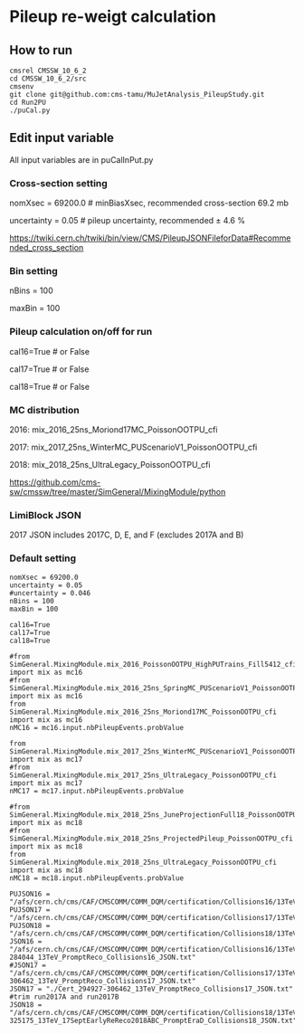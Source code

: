 # Pileup re-weigt calculation
## How to run
```
cmsrel CMSSW_10_6_2
cd CMSSW_10_6_2/src
cmsenv
git clone git@github.com:cms-tamu/MuJetAnalysis_PileupStudy.git
cd Run2PU
./puCal.py
```
## Edit input variable
All input variables are in puCalInPut.py
### Cross-section setting
nomXsec = 69200.0 # minBiasXsec, recommended cross-section 69.2 mb

uncertainty = 0.05 # pileup uncertainty, recommended &plusmn; 4.6 %

https://twiki.cern.ch/twiki/bin/view/CMS/PileupJSONFileforData#Recommended_cross_section

### Bin setting
nBins = 100 

maxBin = 100

### Pileup calculation on/off for run
cal16=True # or False

cal17=True # or False

cal18=True # or False

### MC distribution
2016: mix_2016_25ns_Moriond17MC_PoissonOOTPU_cfi

2017: mix_2017_25ns_WinterMC_PUScenarioV1_PoissonOOTPU_cfi

2018: mix_2018_25ns_UltraLegacy_PoissonOOTPU_cfi

https://github.com/cms-sw/cmssw/tree/master/SimGeneral/MixingModule/python

### LimiBlock JSON
2017 JSON includes 2017C, D, E, and F (excludes 2017A and B)

### Default setting
```
nomXsec = 69200.0
uncertainty = 0.05
#uncertainty = 0.046
nBins = 100
maxBin = 100

cal16=True
cal17=True
cal18=True

#from SimGeneral.MixingModule.mix_2016_PoissonOOTPU_HighPUTrains_Fill5412_cfi import mix as mc16
#from SimGeneral.MixingModule.mix_2016_25ns_SpringMC_PUScenarioV1_PoissonOOTPU_cfi import mix as mc16
from SimGeneral.MixingModule.mix_2016_25ns_Moriond17MC_PoissonOOTPU_cfi import mix as mc16
nMC16 = mc16.input.nbPileupEvents.probValue

from SimGeneral.MixingModule.mix_2017_25ns_WinterMC_PUScenarioV1_PoissonOOTPU_cfi import mix as mc17
#from SimGeneral.MixingModule.mix_2017_25ns_UltraLegacy_PoissonOOTPU_cfi import mix as mc17
nMC17 = mc17.input.nbPileupEvents.probValue

#from SimGeneral.MixingModule.mix_2018_25ns_JuneProjectionFull18_PoissonOOTPU_cfi import mix as mc18
#from SimGeneral.MixingModule.mix_2018_25ns_ProjectedPileup_PoissonOOTPU_cfi import mix as mc18
from SimGeneral.MixingModule.mix_2018_25ns_UltraLegacy_PoissonOOTPU_cfi import mix as mc18
nMC18 = mc18.input.nbPileupEvents.probValue

PUJSON16 = "/afs/cern.ch/cms/CAF/CMSCOMM/COMM_DQM/certification/Collisions16/13TeV/PileUp/pileup_latest.txt"
PUJSON17 = "/afs/cern.ch/cms/CAF/CMSCOMM/COMM_DQM/certification/Collisions17/13TeV/PileUp/pileup_latest.txt"
PUJSON18 = "/afs/cern.ch/cms/CAF/CMSCOMM/COMM_DQM/certification/Collisions18/13TeV/PileUp/pileup_latest.txt"
JSON16 =  "/afs/cern.ch/cms/CAF/CMSCOMM/COMM_DQM/certification/Collisions16/13TeV/Final/Cert_271036-284044_13TeV_PromptReco_Collisions16_JSON.txt"
#JSON17 = "/afs/cern.ch/cms/CAF/CMSCOMM/COMM_DQM/certification/Collisions17/13TeV/Final/Cert_294927-306462_13TeV_PromptReco_Collisions17_JSON.txt"
JSON17 = "./Cert_294927-306462_13TeV_PromptReco_Collisions17_JSON.txt" #trim run2017A and run2017B
JSON18 = "/afs/cern.ch/cms/CAF/CMSCOMM/COMM_DQM/certification/Collisions18/13TeV/ReReco/Cert_314472-325175_13TeV_17SeptEarlyReReco2018ABC_PromptEraD_Collisions18_JSON.txt"
```
